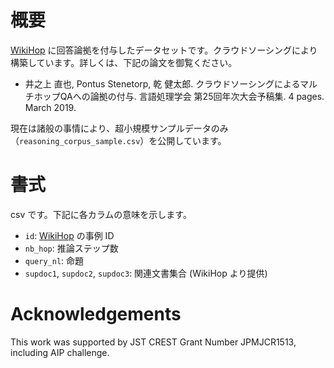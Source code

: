 # 概要
[WikiHop](http://qangaroo.cs.ucl.ac.uk/) に回答論拠を付与したデータセットです。クラウドソーシングにより構築しています。詳しくは、下記の論文を御覧ください。

- 井之上 直也, Pontus Stenetorp, 乾 健太郎. クラウドソーシングによるマルチホップQAへの論拠の付与. 言語処理学会 第25回年次大会予稿集. 4 pages. March 2019.

現在は諸般の事情により、超小規模サンプルデータのみ（`reasoning_corpus_sample.csv`）を公開しています。


# 書式
csv です。下記に各カラムの意味を示します。

- `id`: [WikiHop](http://qangaroo.cs.ucl.ac.uk/) の事例 ID
- `nb_hop`: 推論ステップ数
- `query_nl`: 命題
- `supdoc1`, `supdoc2`, `supdoc3`: 関連文書集合 (WikiHop より提供)


# Acknowledgements
This work was supported by JST CREST Grant Number JPMJCR1513, including AIP challenge.
